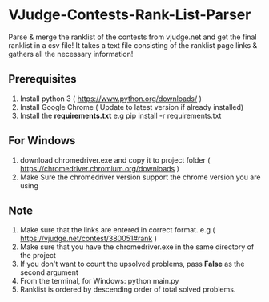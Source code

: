 # VJudge-Contests-Rank-List-Parser
Parse & merge the ranklist of the contests from vjudge.net and get the final ranklist in a csv file!
It takes a text file consisting of the ranklist page links & gathers all the necessary information!

## Prerequisites
1. Install python 3 ( https://www.python.org/downloads/ )
2. Install Google Chrome ( Update to latest version if already installed)
3. Install the **requirements.txt** e.g pip install -r requirements.txt

## For Windows
1. download chromedriver.exe and copy it to project folder ( https://chromedriver.chromium.org/downloads )
2. Make Sure the chromedriver version support the chrome version you are using

## Note
1. Make sure that the links are entered in correct format. e.g ( https://vjudge.net/contest/380051#rank )
2. Make sure that you have the chromedriver.exe in the same directory of the project
3. If you don't want to count the upsolved problems, pass **False** as the second argument
4. From the terminal, for Windows: python main.py
5. Ranklist is ordered by descending order of total solved problems.


